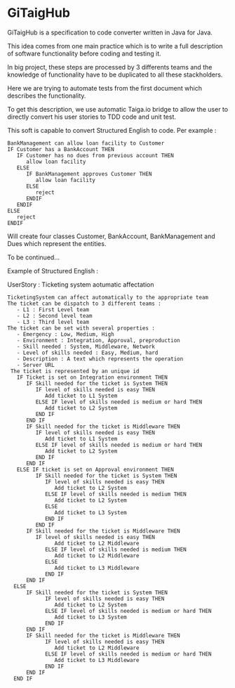 # GiTaigHub

GiTaigHub is a specification to code converter written in Java for Java.

This idea comes from one main practice which is to write a full description of software functionality before coding and testing it.


In big project, these steps are processed by 3 differents teams and the knowledge of functionality have to be duplicated to all these stackholders.


Here we are trying to automate tests from the first document which describes the functionality.


To get this description, we use automatic Taiga.io bridge to allow the user to directly convert his user stories to TDD code and unit test.

This soft is capable to convert Structured English to code.
Per example :
```
BankManagement can allow loan facility to Customer
IF Customer has a BankAccount THEN
   IF Customer has no dues from previous account THEN
      allow loan facility
   ELSE
      IF BankManagement approves Customer THEN
         allow loan facility
      ELSE
         reject
      ENDIF
   ENDIF
ELSE
   reject
ENDIF
```

Will create four classes Customer, BankAccount, BankManagement and Dues which represent the entities.

To be continued...

Example of Structured English : 


UserStory : Ticketing system aotumatic affectation
```
TicketingSystem can affect automatically to the appropriate team
The ticket can be dispatch to 3 different teams :
   - L1 : First Level team
   - L2 : Second level team
   - L3 : Third level team
The ticket can be set with several properties :
   - Emergency : Low, Medium, High
   - Environment : Integration, Approval, preproduction
   - Skill needed : System, Middleware, Network
   - Level of skills needed : Easy, Medium, hard
   - Description : A text which represents the operation
   - Server URL
 The ticket is represented by an unique id
   IF Ticket is set on Integration environment THEN
      IF Skill needed for the ticket is System THEN
         IF level of skills needed is easy THEN
            Add ticket to L1 System
         ELSE IF level of skills needed is medium or hard THEN
            Add ticket to L2 System
         END IF
      END IF
      IF Skill needed for the ticket is Middleware THEN
         IF level of skills needed is easy THEN
            Add ticket to L1 System
         ELSE IF level of skills needed is medium or hard THEN
            Add ticket to L2 System
         END IF
      END IF
   ELSE IF ticket is set on Approval environment THEN
         IF Skill needed for the ticket is System THEN
            IF level of skills needed is easy THEN
               Add ticket to L2 System
            ELSE IF level of skills needed is medium THEN
               Add ticket to L2 System
            ELSE
               Add ticket to L3 System
            END IF
         END IF
      IF Skill needed for the ticket is Middleware THEN
         IF level of skills needed is easy THEN
               Add ticket to L2 Middleware
            ELSE IF level of skills needed is medium THEN
               Add ticket to L2 Middleware
            ELSE
               Add ticket to L3 Middleware
            END IF
      END IF
  ELSE
      IF Skill needed for the ticket is System THEN
            IF level of skills needed is easy THEN
               Add ticket to L2 System
            ELSE IF level of skills needed is medium or hard THEN
               Add ticket to L3 System
            END IF
      END IF
      IF Skill needed for the ticket is Middleware THEN
            IF level of skills needed is easy THEN
               Add ticket to L2 Middleware
            ELSE IF level of skills needed is medium or hard THEN
               Add ticket to L3 Middleware
            END IF
      END IF
  END IF
```
